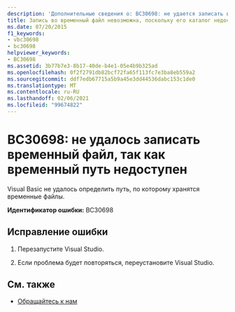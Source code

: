 ```yaml
---
description: 'Дополнительные сведения о: BC30698: не удается записать временный файл, так как временный путь недоступен'
title: Запись во временный файл невозможна, поскольку его каталог недоступен
ms.date: 07/20/2015
f1_keywords:
- vbc30698
- bc30698
helpviewer_keywords:
- BC30698
ms.assetid: 3b77b7e3-8b17-40de-b4e1-05e4b9b325ad
ms.openlocfilehash: 0f2f2791db82bcf72fa65f113fc7e3ba8eb559a2
ms.sourcegitcommit: ddf7edb67715a5b9a45e3dd44536dabc153c1de0
ms.translationtype: MT
ms.contentlocale: ru-RU
ms.lasthandoff: 02/06/2021
ms.locfileid: "99674822"
---
```

# <a name="bc30698-unable-to-write-temporary-file-because-temporary-path-is-not-available"></a>BC30698: не удалось записать временный файл, так как временный путь недоступен

Visual Basic не удалось определить путь, по которому хранятся временные файлы.

 **Идентификатор ошибки:** BC30698

## <a name="to-correct-this-error"></a>Исправление ошибки

1. Перезапустите Visual Studio.

2. Если проблема будет повторяться, переустановите Visual Studio.

## <a name="see-also"></a>См. также

- [Обращайтесь к нам](/visualstudio/ide/feedback-options)

